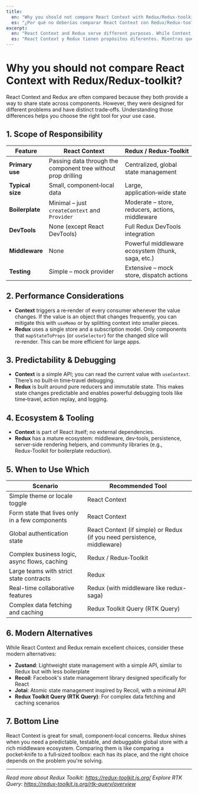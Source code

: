 ```yaml
---
title:
  en: "Why you should not compare React Context with Redux/Redux-toolkit?"
  es: "¿Por qué no deberías comparar React Context con Redux/Redux-toolkit?"
excerpt:
  en: "React Context and Redux serve different purposes. While Context is great for simple, component‑local state, Redux offers a robust, predictable store with middleware, dev‑tools, and a large ecosystem. Comparing them is like comparing a pocket‑knife to a full‑sized toolbox."
  es: "React Context y Redux tienen propósitos diferentes. Mientras que Context es excelente para estados simples y locales a componentes, Redux ofrece una tienda robusta y predecible con middleware, dev‑tools y un gran ecosistema. Compararlos es como comparar un cuchillo de bolsillo con una caja de herramientas completa."
---
```


# Why you should not compare React Context with Redux/Redux-toolkit?

React Context and Redux are often compared because they both provide a way to share state across components. However, they were designed for different problems and have distinct trade‑offs. Understanding those differences helps you choose the right tool for your use case.

## 1. Scope of Responsibility

| Feature | React Context | Redux / Redux‑Toolkit |
|---------|---------------|-----------------------|
| **Primary use** | Passing data through the component tree without prop drilling | Centralized, global state management |
| **Typical size** | Small, component‑local data | Large, application‑wide state |
| **Boilerplate** | Minimal – just `createContext` and `Provider` | Moderate – store, reducers, actions, middleware |
| **DevTools** | None (except React DevTools) | Full Redux DevTools integration |
| **Middleware** | None | Powerful middleware ecosystem (thunk, saga, etc.) |
| **Testing** | Simple – mock provider | Extensive – mock store, dispatch actions |

## 2. Performance Considerations

- **Context** triggers a re‑render of every consumer whenever the value changes. If the value is an object that changes frequently, you can mitigate this with `useMemo` or by splitting context into smaller pieces.
- **Redux** uses a single store and a subscription model. Only components that `mapStateToProps` (or `useSelector`) for the changed slice will re‑render. This can be more efficient for large apps.

## 3. Predictability & Debugging

- **Context** is a simple API; you can read the current value with `useContext`. There’s no built‑in time‑travel debugging.
- **Redux** is built around pure reducers and immutable state. This makes state changes predictable and enables powerful debugging tools like time‑travel, action replay, and logging.

## 4. Ecosystem & Tooling

- **Context** is part of React itself; no external dependencies.
- **Redux** has a mature ecosystem: middleware, dev‑tools, persistence, server‑side rendering helpers, and community libraries (e.g., Redux‑Toolkit for boilerplate reduction).

## 5. When to Use Which

| Scenario | Recommended Tool |
|----------|------------------|
| Simple theme or locale toggle | React Context |
| Form state that lives only in a few components | React Context |
| Global authentication state | React Context (if simple) or Redux (if you need persistence, middleware) |
| Complex business logic, async flows, caching | Redux / Redux‑Toolkit |
| Large teams with strict state contracts | Redux |
| Real-time collaborative features | Redux (with middleware like redux-saga) |
| Complex data fetching and caching | Redux Toolkit Query (RTK Query) |

## 6. Modern Alternatives

While React Context and Redux remain excellent choices, consider these modern alternatives:

- **Zustand**: Lightweight state management with a simple API, similar to Redux but with less boilerplate
- **Recoil**: Facebook's state management library designed specifically for React
- **Jotai**: Atomic state management inspired by Recoil, with a minimal API
- **Redux Toolkit Query (RTK Query)**: For complex data fetching and caching scenarios

## 7. Bottom Line

React Context is great for small, component‑local concerns. Redux shines when you need a predictable, testable, and debuggable global store with a rich middleware ecosystem. Comparing them is like comparing a pocket‑knife to a full‑sized toolbox: each has its place, and the right choice depends on the problem you're solving.

---

*Read more about Redux Toolkit: https://redux-toolkit.js.org/*
*Explore RTK Query: https://redux-toolkit.js.org/rtk-query/overview*
